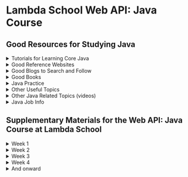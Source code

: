 # Lambda School Web API: Java Course

## Good Resources for Studying Java

<details><summary>Tutorials for Learning Core Java</summary>
<p>

### Greenfoot Introducting Java using 2d Animation

[https://www.greenfoot.org/doc/joy-of-code](https://www.greenfoot.org/doc/joy-of-code)

---
### Princenton On-line Textbook

[https://introcs.cs.princeton.edu/java/home](https://introcs.cs.princeton.edu/java/home/)

---
### How To Do It In Java

[https://howtodoinjava.com](https://howtodoinjava.com)

---
### Simplified Java Tutorial

[https://www.w3schools.com/java/](https://www.w3schools.com/java/)

---
### Udacity Introduction to Java

[http://horstmann.com/sjsu/cs046/](http://horstmann.com/sjsu/cs046/)

---
### Java in 60 Minutes

[https://youtu.be/3Ky9MZyL8r4](https://youtu.be/3Ky9MZyL8r4)

---
### Udemy Java Programming Masterclass for Software Developers (around $10.00)

[https://www.udemy.com/java-the-complete-java-developer-course/?couponCode=LPA-JAVA-MCLASS](https://www.udemy.com/java-the-complete-java-developer-course/?couponCode=LPA-JAVA-MCLASS)

---
</p>
</details>

<details><summary>Good Reference Websites</summary>
<p>
  
### Survival Guide for Java Web20

[https://www.gettoby.com/p/3hk9v0vk0q5g](https://www.gettoby.com/p/3hk9v0vk0q5g)

---
### Specific Lambda Java Class Info Done by a Former Student

[https://github.com/austie702/java-glossary-tutorial.git](https://github.com/austie702/java-glossary-tutorial.git)

---
### The Offical Website for Spring

[https://spring.io](https://spring.io)

---
### Spring Framework

[https://www.tutorialspoint.com/spring/index.htm](https://www.tutorialspoint.com/spring/index.htm)

---
### Geeks for Geeks Java Programming Language including good interview questions

[https://www.geeksforgeeks.org/java/](https://www.geeksforgeeks.org/java/)

---
### Java interview prep: 15 Java interview questions
[https://blog.educative.io/15-java-interview-questions/](https://blog.educative.io/15-java-interview-questions/)

---
### Common Java Errors

[http://cs-people.bu.edu/dgs/courses/cs111-old/assignments/errors.html](http://cs-people.bu.edu/dgs/courses/cs111-old/assignments/errors.html)

---
### On Going Glossary for JX (started by Austin Howes)

[https://github.com/austie702/java-glossary-tutorial.git](https://github.com/austie702/java-glossary-tutorial.git)

---
</p>
</details>

<details><summary>Good Blogs to Search and Follow</summary>
<p>
  
### Java Spring Great Examples Baeldung

[https://www.baeldung.com](https://www.baeldung.com)

---
### Spring Framework Guru

[https://springframework.guru](https://springframework.guru)

---
### Callicoder

[https://www.callicoder.com/categories/java/](https://www.callicoder.com/categories/java/)

---
### Pivotal's Spring Blog

[https://spring.io/blog](https://spring.io/blog)

---
</p>
</details>

<details><summary>Good Books</summary>
<p>

### Java Methods - my go to book for Core Java

[http://www.skylit.com/jm.html](http://www.skylit.com/jm.html)

---
### Code Dated by set the foundation for Java Spring

[https://www.amazon.com/Spring-REST-Balaji-Varanasi/dp/1484208242](https://www.amazon.com/Spring-REST-Balaji-Varanasi/dp/1484208242)

---
### THE book on writing effective Java Code.

[https://www.amazon.com/Effective-Java-Joshua-Bloch-ebook/dp/B078H61SCH/](https://www.amazon.com/Effective-Java-Joshua-Bloch-ebook/dp/B078H61SCH/)

---
### Data Structures and Algorithms in Java

[https://www.amazon.com/Data-Structures-Algorithms-Java-6th-ebook/dp/B00JDRQF8C/](https://www.amazon.com/Data-Structures-Algorithms-Java-6th-ebook/dp/B00JDRQF8C/)

---
</p>
</details>

<details><summary>Java Practice</summary>
<p>

### Space Battle Arena
Fun practice with Java! Requires some setting up and 2+ people for best results

[http://mikeware.github.io/SpaceBattleArena/](http://mikeware.github.io/SpaceBattleArena/)

---
### Code Wars

[https://www.codewars.com/](https://www.codewars.com/)

---
</p>
</details>
<details><summary>Other Useful Topics</summary>
<p>
  
### THE Online PostgreSQL Tutorial

[https://www.tutorialspoint.com/postgresql/postgresql_tutorial.pdf](https://www.tutorialspoint.com/postgresql/postgresql_tutorial.pdf)

---
### Rest Web API articles

[https://restful.io/](https://restful.io/)

---
### JetBrains IntelliJ IDEA IDE

[https://www.jetbrains.com/help/idea/getting-started.html](https://www.jetbrains.com/help/idea/getting-started.html)

---
### How to Unfork a repo on GitHub
[https://dev.to/nickymeuleman/how-to-unfork-a-repo-on-github-2a8](https://dev.to/nickymeuleman/how-to-unfork-a-repo-on-github-2a8)

---
</p>
</details>

<details><summary>Other Java Related Topics (videos)</summary>
<p>

### Moving beyond REST: GraphQL and Java with Pratik Patel - Denver JUG Jan 2019

[https://youtu.be/Y9g4j1nsFS0](https://youtu.be/Y9g4j1nsFS0)

---
</p>
</details>

<details><summary>Java Job Info</summary>
<p>

### Java job market trends for 2019 from Recallact

[https://www.recallact.com/presentation/java-job-market-trends-2019](https://www.recallact.com/presentation/java-job-market-trends-2019)

---

### Companies Using Java from Stackshare

[https://stackshare.io/java](https://stackshare.io/java)

---
</p>
</details>

## Supplementary Materials for the Web API: Java Course at Lambda School

<details><summary>Week 1</summary>
<p>
<details><summary>Day 1</summary>
<p>
Information for Day 1

---
</p>
</details>
<details><summary>Day 2</summary>
<p>
Information for Day 2

---
</p>
</details>

<details><summary>Day 3</summary>
<p>
Information for Day 3

---
</p>
</details>

<details><summary>Day 4</summary>
<p>
Information for Day 4

---
</p>
</details>
---
</p>
</details>

<details><summary>Week 2</summary>
<p>
<details><summary>Day 1</summary>
<p>
Information for Day 1

---
</p>
</details>
<details><summary>Day 2</summary>
<p>
Information for Day 2

---
</p>
</details>

<details><summary>Day 3</summary>
<p>
Information for Day 3

---
</p>
</details>

<details><summary>Day 4</summary>
<p>
Information for Day 4

---
</p>
</details>
---
</p>
</details>

<details><summary>Week 3</summary>
<p>
<details><summary>Day 1</summary>
<p>
Information for Day 1

---
</p>
</details>
<details><summary>Day 2</summary>
<p>
Information for Day 2

---
</p>
</details>

<details><summary>Day 3</summary>
<p>
Information for Day 3

---
</p>
</details>

<details><summary>Day 4</summary>
<p>
Information for Day 4

---
</p>
</details>
---
</p>
</details>

<details><summary>Week 4</summary>
<p>
<details><summary>Day 1</summary>
<p>
Information for Day 1

---
</p>
</details>
<details><summary>Day 2</summary>
<p>
Information for Day 2

---
</p>
</details>

<details><summary>Day 3</summary>
<p>
Information for Day 3

---
</p>
</details>

<details><summary>Day 4</summary>
<p>
Information for Day 4

---
</p>
</details>

---
</p>
</details>

<details><summary>And onward</summary>
<p>
  
### More Topics to follow

---
</p>
</details>
